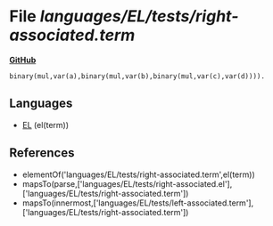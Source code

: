 # File _languages/EL/tests/right-associated.term_
**[GitHub](https://github.com/softlang/yas/blob/master/languages/EL/tests/right-associated.term)**
```
binary(mul,var(a),binary(mul,var(b),binary(mul,var(c),var(d)))).
```

## Languages
* [EL](../languages/EL.md) (el(term))

## References
* elementOf('languages/EL/tests/right-associated.term',el(term))
* mapsTo(parse,['languages/EL/tests/right-associated.el'],['languages/EL/tests/right-associated.term'])
* mapsTo(innermost,['languages/EL/tests/left-associated.term'],['languages/EL/tests/right-associated.term'])
